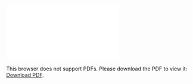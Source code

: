 <object data="christ-in-song/CIS1908pdfs/243.pdf" type="application/pdf" width="100%" height="1024px">
    <embed src="christ-in-song/CIS1908pdfs/243.pdf">
        <p>This browser does not support PDFs. Please download the PDF to view it: <a href="christ-in-song/CIS1908pdfs/243.pdf">Download PDF</a>.</p>
    </embed>
</object>
